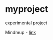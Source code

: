 # myproject
experimental project

Mindmup - [link](https://drive.google.com/file/d/0BzK3iFntNu6uLXZhQW9zdlFTZVU/view?usp=sharing)
